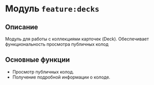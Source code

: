 # Модуль `feature:decks`

## Описание
Модуль для работы с коллекциями карточек (Deck). Обеспечивает функциональность просмотра публичных колод

## Основные функции
- Просмотр публичных колод.
- Получение подробной информации о колоде.